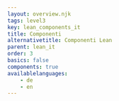 ```yaml
---
layout: overview.njk
tags: level3
key: lean_components_it
title: Componenti
alternativetitle: Componenti Lean
parent: lean_it
order: 3
basics: false
components: true
availablelanguages: 
    - de
    - en
---
```

